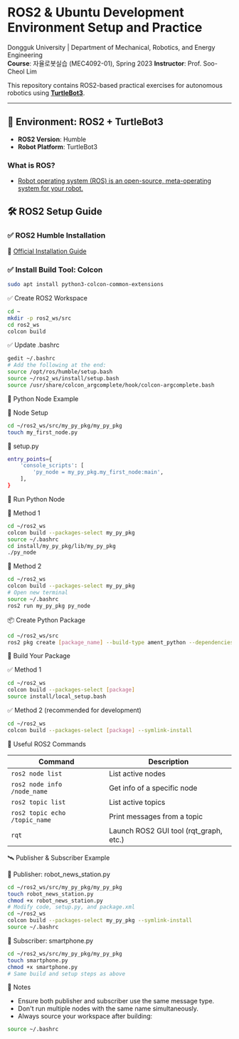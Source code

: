 # ROS2 & Ubuntu Development Environment Setup and Practice

Dongguk University | Department of Mechanical, Robotics, and Energy Engineering  
**Course**: 자율로봇실습 (MEC4092-01), Spring 2023
**Instructor**: Prof. Soo-Cheol Lim

This repository contains ROS2-based practical exercises for autonomous robotics using [**TurtleBot3**](https://emanual.robotis.com/docs/en/platform/turtlebot3/overview/).

---

## 🧱 Environment: ROS2 + TurtleBot3

- **ROS2 Version**: Humble
- **Robot Platform**: TurtleBot3

### What is ROS?

- [Robot operating system (ROS) is an open-source, meta-operating system for your robot.](https://wiki.ros.org/)


## 🛠️ ROS2 Setup Guide

### ✅ ROS2 Humble Installation
📄 [Official Installation Guide](https://docs.ros.org/en/humble/Installation/Ubuntu-Install-Debians.html)

### ✅ Install Build Tool: Colcon

```bash
sudo apt install python3-colcon-common-extensions
```

✅ Create ROS2 Workspace

```bash
cd ~
mkdir -p ros2_ws/src
cd ros2_ws
colcon build
```

✅ Update .bashrc

```bash
gedit ~/.bashrc
# Add the following at the end:
source /opt/ros/humble/setup.bash
source ~/ros2_ws/install/setup.bash
source /usr/share/colcon_argcomplete/hook/colcon-argcomplete.bash
```

🐍 Python Node Example

📁 Node Setup

```bash
cd ~/ros2_ws/src/my_py_pkg/my_py_pkg
touch my_first_node.py
```

🔧 setup.py

```bash
entry_points={
    'console_scripts': [
        'py_node = my_py_pkg.my_first_node:main',
    ],
}
```

🚀 Run Python Node

🔹 Method 1

```bash
cd ~/ros2_ws
colcon build --packages-select my_py_pkg
source ~/.bashrc
cd install/my_py_pkg/lib/my_py_pkg
./py_node
```

🔹 Method 2

```bash
cd ~/ros2_ws
colcon build --packages-select my_py_pkg
# Open new terminal
source ~/.bashrc
ros2 run my_py_pkg py_node
```

📦 Create Python Package

```bash
cd ~/ros2_ws/src
ros2 pkg create [package_name] --build-type ament_python --dependencies rclpy
```

🧪 Build Your Package

✅ Method 1

```bash
cd ~/ros2_ws
colcon build --packages-select [package]
source install/local_setup.bash
```

✅ Method 2 (recommended for development)

```bash
cd ~/ros2_ws
colcon build --packages-select [package] --symlink-install
```

🧰 Useful ROS2 Commands


| Command                       | Description                             |
| ----------------------------- | --------------------------------------- |
| `ros2 node list`              | List active nodes                       |
| `ros2 node info /node_name`   | Get info of a specific node             |
| `ros2 topic list`             | List active topics                      |
| `ros2 topic echo /topic_name` | Print messages from a topic             |
| `rqt`                         | Launch ROS2 GUI tool (rqt\_graph, etc.) |


🛰️ Publisher & Subscriber Example

📝 Publisher: robot_news_station.py

```bash
cd ~/ros2_ws/src/my_py_pkg/my_py_pkg
touch robot_news_station.py
chmod +x robot_news_station.py
# Modify code, setup.py, and package.xml
cd ~/ros2_ws
colcon build --packages-select my_py_pkg --symlink-install
source ~/.bashrc
```

📝 Subscriber: smartphone.py

```bash
cd ~/ros2_ws/src/my_py_pkg/my_py_pkg
touch smartphone.py
chmod +x smartphone.py
# Same build and setup steps as above
```


📎 Notes

- Ensure both publisher and subscriber use the same message type.
- Don't run multiple nodes with the same name simultaneously.
- Always source your workspace after building:

```bash
source ~/.bashrc
```


